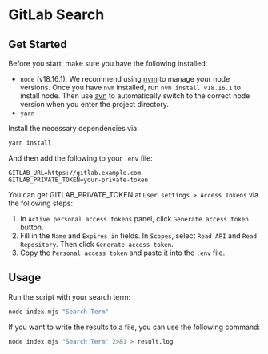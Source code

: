 # GitLab Search

## Get Started

Before you start, make sure you have the following installed:

- `node` (v18.16.1). We recommend using [nvm](https://github.com/nvm-sh/nvm) to manage your node versions. Once you have `nvm` installed, run `nvm install v18.16.1` to install node. Then use [avn](https://github.com/wbyoung/avn) to automatically switch to the correct node version when you enter the project directory.
- `yarn`

Install the necessary dependencies via:

```bash
yarn install
```

And then add the following to your `.env` file:

```
GITLAB_URL=https://gitlab.example.com
GITLAB_PRIVATE_TOKEN=your-private-token
```

You can get GITLAB_PRIVATE_TOKEN at `User settings > Access Tokens` via the following steps:

1. In `Active personal access tokens` panel, click `Generate access token` button.
2. Fill in the `Name` and `Expires in` fields. In `Scopes`, select `Read API` and `Read Repository`. Then click `Generate access token`.
3. Copy the `Personal access token` and paste it into the `.env` file.

## Usage

Run the script with your search term:

```bash
node index.mjs "Search Term"
```

If you want to write the results to a file, you can use the following command:

```bash
node index.mjs "Search Term" 2>&1 > result.log
```